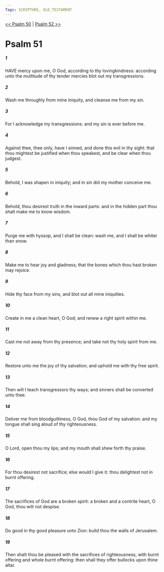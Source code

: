 ```yaml
---
Tags: SCRIPTURE, OLD_TESTAMENT
---
```


[<< Psalm 50](OLD_TESTAMENT/19_Psalms/Psalm_50.md) | [Psalm 52 >>](OLD_TESTAMENT/19_Psalms/Psalm_52.md)

# Psalm 51

##### 1

HAVE mercy upon me, O God, according to thy lovingkindness: according unto the multitude of thy tender mercies blot out my transgressions.

##### 2

Wash me throughly from mine iniquity, and cleanse me from my sin.

##### 3

For I acknowledge my transgressions: and my sin is ever before me.

##### 4

Against thee, thee only, have I sinned, and done this evil in thy sight: that thou mightest be justified when thou speakest, and be clear when thou judgest.

##### 5

Behold, I was shapen in iniquity; and in sin did my mother conceive me.

##### 6

Behold, thou desirest truth in the inward parts: and in the hidden part thou shalt make me to know wisdom.

##### 7

Purge me with hyssop, and I shall be clean: wash me, and I shall be whiter than snow.

##### 8

Make me to hear joy and gladness; that the bones which thou hast broken may rejoice.

##### 9

Hide thy face from my sins, and blot out all mine iniquities.

##### 10

Create in me a clean heart, O God; and renew a right spirit within me.

##### 11

Cast me not away from thy presence; and take not thy holy spirit from me.

##### 12

Restore unto me the joy of thy salvation; and uphold me with thy free spirit.

##### 13

Then will I teach transgressors thy ways; and sinners shall be converted unto thee.

##### 14

Deliver me from bloodguiltiness, O God, thou God of my salvation: and my tongue shall sing aloud of thy righteousness.

##### 15

O Lord, open thou my lips; and my mouth shall shew forth thy praise.

##### 16

For thou desirest not sacrifice; else would I give it: thou delightest not in burnt offering.

##### 17

The sacrifices of God are a broken spirit: a broken and a contrite heart, O God, thou wilt not despise.

##### 18

Do good in thy good pleasure unto Zion: build thou the walls of Jerusalem.

##### 19

Then shalt thou be pleased with the sacrifices of righteousness, with burnt offering and whole burnt offering: then shall they offer bullocks upon thine altar.
